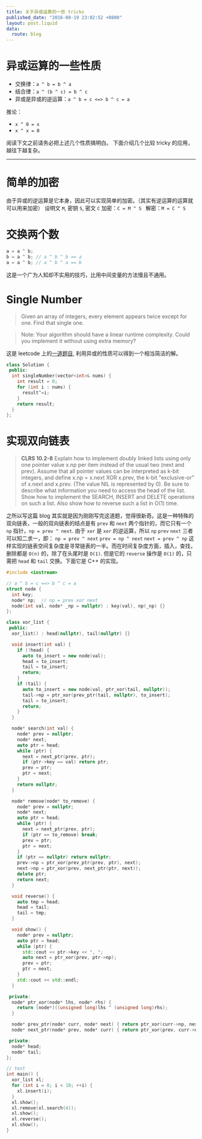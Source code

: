 ```yaml
---
title: 关于异或运算的一些 tricks
published_date: "2016-08-19 23:02:52 +0800"
layout: post.liquid
data:
  route: blog
---
```

# 异或运算的一些性质
- 交换律：`a ^ b = b ^ a`
- 结合律：`a ^ (b ^ c) = b ^ c`
- 异或是异或的逆运算：`a ^ b = c <=> b ^ c = a`

推论：
- `x ^ 0 = x`
- `x ^ x = 0`

阅读下文之前请务必把上述几个性质搞明白。
下面介绍几个比较 tricky 的应用，越往下越复杂。

---

# 简单的加密
由于异或的逆运算是它本身，因此可以实现简单的加密。（其实有逆运算的运算就可以用来加密）
设明文 `M`, 密钥 `S`, 密文 `C`
加密：`C = M ^ S `
解密：`M = C ^ S`

# 交换两个数

```cpp
a = a ^ b;
b = a ^ b; // a ^ b ^ b == a
a = a ^ b; // a ^ b ^ a == b
```
这是一个广为人知却不实用的技巧，比用中间变量的方法慢且不通用。

# Single Number
> Given an array of integers, every element appears twice except for one. Find that single one.

> Note:
> Your algorithm should have a linear runtime complexity. Could you implement it without using extra memory?

这是 leetcode 上的[一道题目](https://leetcode.com/problems/single-number/), 利用异或的性质可以得到一个相当简洁的解。

```cpp
class Solution {
 public:
  int singleNumber(vector<int>& nums) {
    int result = 0;
    for (int i : nums) {
      result^=i;
    }
    return result;
  }
};
```
# 实现双向链表
> **CLRS 10.2-8**
> Explain how to implement doubly linked lists using only one pointer value x.np per item instead of the usual two (next and prev). Assume that all pointer values can be interpreted as k-bit integers, and define x.np = x.next XOR x.prev, the k-bit "exclusive-or" of x.next and x.prev. (The value NIL is represented by 0). Be sure to describe what information you need to access the head of the list. Show how to implement the SEARCH, INSERT and DELETE operations on such a list. Also show how to reverse such a list in O(1) time.

之所以写这篇 blog 其实就是因为刚刚写完这道题，觉得很新奇。这是一种特殊的双向链表，一般的双向链表的结点是有 `prev` 和 `next` 两个指针的，而它只有一个 `np` 指针，`np = prev ^ next`. 由于 `xor` 是 `xor` 的逆运算，所以 `np` `prev` `next` 三者可以知二求一，即：
`np = prev ^ next`
`prev = np ^ next`
`next = prev ^ np`
这样实现的链表空间复杂度是寻常链表的一半。而在时间复杂度方面，插入，查找，删除都是 `O(n)` 的，除了在头尾时是 `O(1)`. 但是它的 `reverse` 操作是 `O(1)` 的，只需把 `head` 和 `tail` 交换。下面它是 C++ 的实现。

```cpp
#include <iostream>

// a ^ b = c ==> b ^ c = a
struct node {
  int key;
  node* np;  // np = prev xor next
  node(int val, node* _np = nullptr) : key(val), np(_np) {}
};

class xor_list {
 public:
  xor_list() : head(nullptr), tail(nullptr) {}

  void insert(int val) {
    if (!head) {
      auto to_insert = new node(val);
      head = to_insert;
      tail = to_insert;
      return;
    }
    if (tail) {
      auto to_insert = new node(val, ptr_xor(tail, nullptr));
      tail->np = ptr_xor(prev_ptr(tail, nullptr), to_insert);
      tail = to_insert;
      return;
    }
  }

  node* search(int val) {
    node* prev = nullptr;
    node* next;
    auto ptr = head;
    while (ptr) {
      next = next_ptr(prev, ptr);
      if (ptr->key == val) return ptr;
      prev = ptr;
      ptr = next;
    }
    return nullptr;
  }

  node* remove(node* to_remove) {
    node* prev = nullptr;
    node* next;
    auto ptr = head;
    while (ptr) {
      next = next_ptr(prev, ptr);
      if (ptr == to_remove) break;
      prev = ptr;
      ptr = next;
    }
    if (ptr == nullptr) return nullptr;
    prev->np = ptr_xor(prev_ptr(prev, ptr), next);
    next->np = ptr_xor(prev, next_ptr(ptr, next));
    delete ptr;
    return next;
  }

  void reverse() {
    auto tmp = head;
    head = tail;
    tail = tmp;
  }

  void show() {
    node* prev = nullptr;
    auto ptr = head;
    while (ptr) {
      std::cout << ptr->key << ", ";
      auto next = ptr_xor(prev, ptr->np);
      prev = ptr;
      ptr = next;
    }
    std::cout << std::endl;
  }

 private:
  node* ptr_xor(node* lhs, node* rhs) {
    return (node*)((unsigned long)lhs ^ (unsigned long)rhs);
  }

  node* prev_ptr(node* curr, node* next) { return ptr_xor(curr->np, next); }
  node* next_ptr(node* prev, node* curr) { return ptr_xor(prev, curr->np); }

 private:
  node* head;
  node* tail;
};

// test
int main() {
  xor_list xl;
  for (int i = 0; i < 10; ++i) {
    xl.insert(i);
  }
  xl.show();
  xl.remove(xl.search(4));
  xl.show();
  xl.reverse();
  xl.show();
}
```
